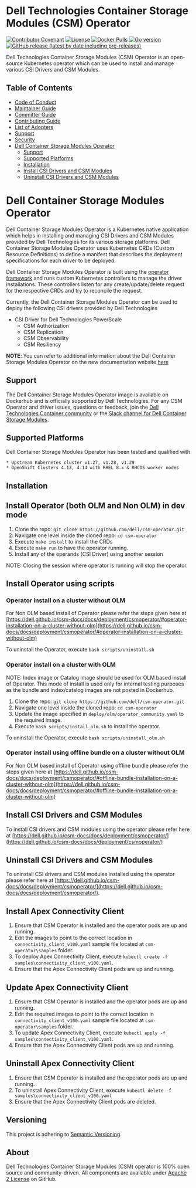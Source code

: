 
<!--
Copyright (c) 2022 - 2023 Dell Inc., or its subsidiaries. All Rights Reserved.

Licensed under the Apache License, Version 2.0 (the "License");
you may not use this file except in compliance with the License.
You may obtain a copy of the License at

    http://www.apache.org/licenses/LICENSE-2.0
-->

# Dell Technologies Container Storage Modules (CSM) Operator
[![Contributor Covenant](https://img.shields.io/badge/Contributor%20Covenant-v2.0%20adopted-ff69b4.svg)](https://github.com/dell/csm/blob/main/docs/CODE_OF_CONDUCT.md)
[![License](https://img.shields.io/github/license/dell/csm-operator)](LICENSE)
[![Docker Pulls](https://img.shields.io/docker/pulls/dellemc/dell-csm-operator)](https://hub.docker.com/r/dellemc/dell-csm-operator)
[![Go version](https://img.shields.io/github/go-mod/go-version/dell/csm-operator)](go.mod)
[![GitHub release (latest by date including pre-releases)](https://img.shields.io/github/v/release/dell/csm-operator?include_prereleases&label=latest&style=flat-square)](https://github.com/dell/csm-operator/releases/latest)

Dell Technologies Container Storage Modules (CSM) Operator is an open-source Kubernetes operator which can be used to install and manage various CSI Drivers and CSM Modules.

## Table of Contents

* [Code of Conduct](./docs/CODE_OF_CONDUCT.md)
* [Maintainer Guide](./docs/MAINTAINER_GUIDE.md)
* [Committer Guide](./docs/COMMITTER_GUIDE.md)
* [Contributing Guide](./docs/CONTRIBUTING.md)
* [List of Adopters](./docs/ADOPTERS.md)
* [Support](./docs/SUPPORT.md)
* [Security](./docs/SECURITY.md)
* [Dell Container Storage Modules Operator](#dell-csm-operator)
  * [Support](#support)
  * [Supported Platforms](#supported-platforms)
  * [Installation](#installation)
  * [Install CSI Drivers and CSM Modules](#install-csi-drivers-and-csm-modules)
  * [Uninstall CSI Drivers and CSM Modules](#uninstall-csi-drivers-and-csm-modules)

# Dell Container Storage Modules Operator
Dell Container Storage Modules Operator is a Kubernetes native application which helps in installing and managing CSI Drivers and CSM Modules provided by Dell Technologies for its various storage platforms.
Dell Container Storage Modules Operator uses Kubernetes CRDs (Custom Resource Definitions) to define a manifest that describes the deployment specifications for each driver to be deployed.

Dell Container Storage Modules Operator is built using the [operator framework](https://github.com/operator-framework) and runs custom Kubernetes controllers to manage the driver installations. These controllers listen for any create/update/delete request for the respective CRDs and try to reconcile the request.

Currently, the Dell Container Storage Modules Operator can be used to deploy the following CSI drivers provided by Dell Technologies

* CSI Driver for Dell Technologies PowerScale
  * CSM Authorization
  * CSM Replication
  * CSM Observability
  * CSM Resiliency

**NOTE**: You can refer to additional information about the Dell Container Storage Modules Operator on the new documentation website [here](https://dell.github.io/csm-docs/docs/deployment/csmoperator/)

## Support
The Dell Container Storage Modules Operator image is available on Dockerhub and is officially supported by Dell Technologies.
For any CSM Operator and driver issues, questions or feedback, join the [Dell Technologies Container community](https://www.dell.com/community/Containers/bd-p/Containers) or the [Slack channel for Dell Container Storage Modules](https://dellemccsm.slack.com/).

## Supported Platforms
Dell Container Storage Modules Operator has been tested and qualified with

    * Upstream Kubernetes cluster v1.27, v1.28, v1.29
    * OpenShift Clusters 4.13, 4.14 with RHEL 8.x & RHCOS worker nodes

## Installation

## Install Operator (both OLM and Non OLM) in dev mode
  1. Clone the repo: `git clone https://github.com/dell/csm-operator.git`
  2. Navigate one level inside the cloned repo: `cd csm-operator`
  3. Execute `make install` to install the CRDs
  4. Execute `make run` to have the operator running.
  5. Install any of the operands (CSI Driver) using another session

NOTE: Closing the session where operator is running will stop the operator.

## Install Operator using scripts

### Operator install on a cluster without OLM
For Non OLM based install of Operator please refer the steps given here at [https://dell.github.io/csm-docs/docs/deployment/csmoperator/#operator-installation-on-a-cluster-without-olm](https://dell.github.io/csm-docs/docs/deployment/csmoperator/#operator-installation-on-a-cluster-without-olm)

To uninstall the Operator, execute `bash scripts/uninstall.sh`

### Operator install on a cluster with OLM
  NOTE: Index image or Catalog image should be used for OLM based install of Operator. This mode of install is used only for internal testing purposes as the bundle and index/catalog images are not posted in Dockerhub.
  1. Clone the repo: `git clone https://github.com/dell/csm-operator.git`
  2. Navigate one level inside the cloned repo: `cd csm-operator`
  3. Update the image specified in `deploy/olm/operator_community.yaml` to the required image.
  4. Execute `bash scripts/install_olm.sh` to install the operator.

  To uninstall the Operator, execute `bash scripts/uninstall_olm.sh`

### Operator install using offline bundle on a cluster without OLM
For Non OLM based install of Operator using offline bundle please refer the steps given here at [https://dell.github.io/csm-docs/docs/deployment/csmoperator/#offline-bundle-installation-on-a-cluster-without-olm](https://dell.github.io/csm-docs/docs/deployment/csmoperator/#offline-bundle-installation-on-a-cluster-without-olm)


## Install CSI Drivers and CSM Modules
To install CSI drivers and CSM modules using the operator please refer here at [https://dell.github.io/csm-docs/docs/deployment/csmoperator/](https://dell.github.io/csm-docs/docs/deployment/csmoperator/)

## Uninstall CSI Drivers and CSM Modules
To uninstall CSI drivers and CSM modules installed using the operator please refer here at [https://dell.github.io/csm-docs/docs/deployment/csmoperator/](https://dell.github.io/csm-docs/docs/deployment/csmoperator/).

## Install Apex Connectivity Client
  1. Ensure that CSM Operator is installed and the operator pods are up and running.
  2. Edit the images to point to the correct location in `connectivity_client_v100.yaml` sample file located at `csm-operator\samples` folder.
  3. To deploy Apex Connectivity Client, execute `kubectl create -f samples\connectivity_client_v100.yaml`.
  4. Ensure that the Apex Connectivity Client pods are up and running.

## Update Apex Connectivity Client
  1. Ensure that CSM Operator is installed and the operator pods are up and running.
  2. Edit the required images to point to the correct location in `connectivity_client_v100.yaml` sample file located at `csm-operator\samples` folder.
  3. To update Apex Connectivity Client, execute `kubectl apply -f samples\connectivity_client_v100.yaml`.
  4. Ensure that the Apex Connectivity Client pods are up and running.

## Uninstall Apex Connectivity Client
  1. Ensure that CSM Operator is installed and the operator pods are up and running.
  3. To uninstall Apex Connectivity Client, execute `kubectl delete -f samples\connectivity_client_v100.yaml`
  4. Ensure that the Apex Connectivity Client pods are deleted.

## Versioning

This project is adhering to [Semantic Versioning](https://semver.org/).

## About

Dell Technologies Container Storage Modules (CSM) operator is 100% open source and community-driven. All components are available
under [Apache 2 License](https://www.apache.org/licenses/LICENSE-2.0.html) on
GitHub.
